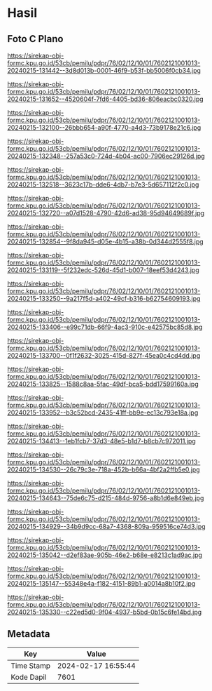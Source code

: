 # Hasil

## Foto C Plano

https://sirekap-obj-formc.kpu.go.id/53cb/pemilu/pdpr/76/02/12/10/01/7602121001013-20240215-131442--3d8d013b-0001-46f9-b53f-bb5006f0cb34.jpg

https://sirekap-obj-formc.kpu.go.id/53cb/pemilu/pdpr/76/02/12/10/01/7602121001013-20240215-131652--4520604f-7fd6-4405-bd36-806eacbc0320.jpg

https://sirekap-obj-formc.kpu.go.id/53cb/pemilu/pdpr/76/02/12/10/01/7602121001013-20240215-132100--26bbb654-a90f-4770-a4d3-73b9178e21c6.jpg

https://sirekap-obj-formc.kpu.go.id/53cb/pemilu/pdpr/76/02/12/10/01/7602121001013-20240215-132348--257a53c0-724d-4b04-ac00-7906ec29126d.jpg

https://sirekap-obj-formc.kpu.go.id/53cb/pemilu/pdpr/76/02/12/10/01/7602121001013-20240215-132518--3623c17b-dde6-4db7-b7e3-5d657112f2c0.jpg

https://sirekap-obj-formc.kpu.go.id/53cb/pemilu/pdpr/76/02/12/10/01/7602121001013-20240215-132720--a07d1528-4790-42d6-ad38-95d94649689f.jpg

https://sirekap-obj-formc.kpu.go.id/53cb/pemilu/pdpr/76/02/12/10/01/7602121001013-20240215-132854--9f8da945-d05e-4b15-a38b-0d344d2555f8.jpg

https://sirekap-obj-formc.kpu.go.id/53cb/pemilu/pdpr/76/02/12/10/01/7602121001013-20240215-133119--5f232edc-526d-45d1-b007-18eef53d4243.jpg

https://sirekap-obj-formc.kpu.go.id/53cb/pemilu/pdpr/76/02/12/10/01/7602121001013-20240215-133250--9a217f5d-a402-49cf-b316-b62754609193.jpg

https://sirekap-obj-formc.kpu.go.id/53cb/pemilu/pdpr/76/02/12/10/01/7602121001013-20240215-133406--e99c71db-66f9-4ac3-910c-e42575bc85d8.jpg

https://sirekap-obj-formc.kpu.go.id/53cb/pemilu/pdpr/76/02/12/10/01/7602121001013-20240215-133700--0f1f2632-3025-415d-827f-45ea0c4cd4dd.jpg

https://sirekap-obj-formc.kpu.go.id/53cb/pemilu/pdpr/76/02/12/10/01/7602121001013-20240215-133825--1588c8aa-5fac-49df-bca5-bdd17599160a.jpg

https://sirekap-obj-formc.kpu.go.id/53cb/pemilu/pdpr/76/02/12/10/01/7602121001013-20240215-133952--b3c52bcd-2435-41ff-bb9e-ec13c793e18a.jpg

https://sirekap-obj-formc.kpu.go.id/53cb/pemilu/pdpr/76/02/12/10/01/7602121001013-20240215-134413--1eb1fcb7-37d3-48e5-b1d7-b8cb7c972011.jpg

https://sirekap-obj-formc.kpu.go.id/53cb/pemilu/pdpr/76/02/12/10/01/7602121001013-20240215-134530--26c79c3e-718a-452b-b66a-4bf2a2ffb5e0.jpg

https://sirekap-obj-formc.kpu.go.id/53cb/pemilu/pdpr/76/02/12/10/01/7602121001013-20240215-134643--75de6c75-d215-484d-9756-a8b1d6e849eb.jpg

https://sirekap-obj-formc.kpu.go.id/53cb/pemilu/pdpr/76/02/12/10/01/7602121001013-20240215-134929--34b9d9cc-68a7-4368-809a-959516ce74d3.jpg

https://sirekap-obj-formc.kpu.go.id/53cb/pemilu/pdpr/76/02/12/10/01/7602121001013-20240215-135042--d2ef83ae-905b-46e2-b68e-e8213c1ad9ac.jpg

https://sirekap-obj-formc.kpu.go.id/53cb/pemilu/pdpr/76/02/12/10/01/7602121001013-20240215-135147--55348e4a-f182-4151-89b1-a0014a8b10f2.jpg

https://sirekap-obj-formc.kpu.go.id/53cb/pemilu/pdpr/76/02/12/10/01/7602121001013-20240215-135330--c22ed5d0-9f04-4937-b5bd-0b15c6fe14bd.jpg


## Metadata

| Key        | Value               |
| ---------- | ------------------- |
| Time Stamp | 2024-02-17 16:55:44 |
| Kode Dapil | 7601                |



